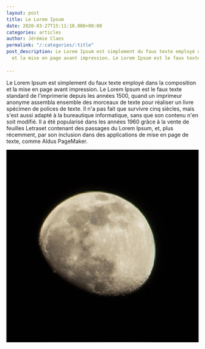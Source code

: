 ```yaml
---
layout: post
title: Le Lorem Ipsum
date: 2020-03-27T15:11:10.000+00:00
categories: articles
author: Jérémie Claes
permalink: "/:categories/:title"
post_description: Le Lorem Ipsum est simplement du faux texte employé dans la composition
  et la mise en page avant impression. Le Lorem Ipsum est le faux texte standard.

---
```

<!--
on peu crée ces propres variables comme ici avec "l'auteur"
frontmatter in yalm
categories: URL DE LA categories  
Par défaut il prends le nom du fichier comme nom pour l'article
\-->

Le Lorem Ipsum est simplement du faux texte employé dans la composition et la mise en page avant impression. Le Lorem Ipsum est le faux texte standard de l'imprimerie depuis les années 1500, quand un imprimeur anonyme assembla ensemble des morceaux de texte pour réaliser un livre spécimen de polices de texte. Il n'a pas fait que survivre cinq siècles, mais s'est aussi adapté à la bureautique informatique, sans que son contenu n'en soit modifié. Il a été popularisé dans les années 1960 grâce à la vente de feuilles Letraset contenant des passages du Lorem Ipsum, et, plus récemment, par son inclusion dans des applications de mise en page de texte, comme Aldus PageMaker.

![](/uploads/IMG_2924_upscaled_image_x4z.jpg)